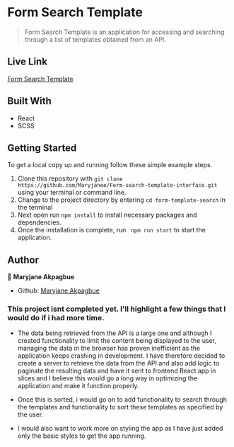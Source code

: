 # Form Search Template 
> Form Search Template is an application for accessing and searching through a list of templates obtained from an API.

 

## Live Link
   [Form Search Template](https://stupefied-pare-149fc5.netlify.app)



## Built With

- React
- SCSS


## Getting Started

To get a local copy up and running follow these simple example steps.


1.  Clone this repository with
    `git clone https://github.com/Maryjanee/Form-search-template-interface.git` using your terminal or command line.
2.  Change to the project directory by entering `cd form-template-search` in the terminal
3.  Next open run `npm install` to install necessary packages and dependencies.
4.  Once the installation is complete, run  ` npm run start` to start the application.


## Author

👤 **Maryjane Akpagbue**

- Github: [Maryjane Akpagbue](https://github.com/Maryjanee)




### This project isnt completed yet. I'll highlight a few things that I would do if i had more time.

- The data being retrieved from the API is a large one and although I created functionality to limit the content being displayed to the user, managing the data in the browser has proven inefficient as the application keeps crashing in development. I have therefore decided to create a server to retrieve the data from the API and also add logic to paginate the resulting data and have it sent to frontend React app in slices and I believe this would go a long way in optimizing the application and make it function properly.

- Once this is sorted, i would go on to add functionality to search through the templates and functionality to sort these templates as specified by the user.

- I would also want to work more on styling the app as I have just added only the basic styles to get the app running.